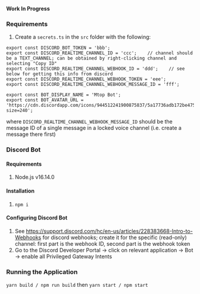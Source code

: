 **Work In Progress**

### Requirements

1. Create a `secrets.ts` in the `src` folder with the following:

```
export const DISCORD_BOT_TOKEN = 'bbb';
export const DISCORD_REALTIME_CHANNEL_ID = 'ccc';    // channel should be a TEXT_CHANNEL; can be obtained by right-clicking channel and selecting "Copy ID"
export const DISCORD_REALTIME_CHANNEL_WEBHOOK_ID = 'ddd';    // see below for getting this info from discord
export const DISCORD_REALTIME_CHANNEL_WEBHOOK_TOKEN = 'eee';
export const DISCORD_REALTIME_CHANNEL_WEBHOOK_MESSAGE_ID = 'fff';

export const BOT_DISPLAY_NAME = 'Mtop Bot';
export const BOT_AVATAR_URL = 'https://cdn.discordapp.com/icons/944512241900875837/5a17736adb172be4756a28371885bf56.webp?size=240';
```

where `DISCORD_REALTIME_CHANNEL_WEBHOOK_MESSAGE_ID` should be the message ID of a single message in a locked voice channel (i.e. create a message there first)

### Discord Bot

#### Requirements

1. Node.js v16.14.0

#### Installation

1. `npm i`

#### Configuring Discord Bot

1. See https://support.discord.com/hc/en-us/articles/228383668-Intro-to-Webhooks for discord webhooks; create it for the specific (read-only) channel: first part is the webhook ID, second part is the webhook token
2. Go to the Discord Developer Portal -> click on relevant application -> Bot -> enable all Privileged Gateway Intents

### Running the Application

`yarn build / npm run build` then `yarn start / npm start`
